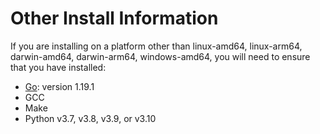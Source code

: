 # Other Install Information


If you are installing on a platform other than linux-amd64, linux-arm64, darwin-amd64, darwin-arm64, windows-amd64, you will need to ensure that you have installed:
* [Go](https://go.dev/dl/): version 1.19.1
* GCC
* Make
* Python v3.7, v3.8, v3.9, or v3.10

